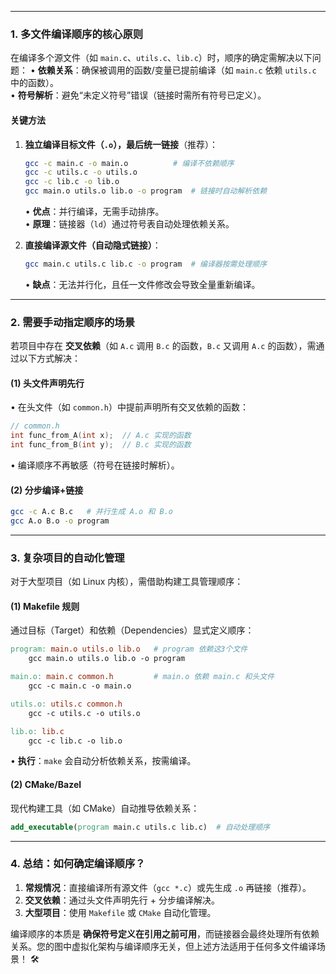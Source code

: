 

---

### **1. 多文件编译顺序的核心原则**
在编译多个源文件（如 `main.c`、`utils.c`、`lib.c`）时，顺序的确定需解决以下问题：
• **依赖关系**：确保被调用的函数/变量已提前编译（如 `main.c` 依赖 `utils.c` 中的函数）。  
• **符号解析**：避免“未定义符号”错误（链接时需所有符号已定义）。  

#### **关键方法**
1. **独立编译目标文件（`.o`），最后统一链接**（推荐）：  
   ```bash
   gcc -c main.c -o main.o          # 编译不依赖顺序
   gcc -c utils.c -o utils.o
   gcc -c lib.c -o lib.o
   gcc main.o utils.o lib.o -o program  # 链接时自动解析依赖
   ```
   • **优点**：并行编译，无需手动排序。  
   • **原理**：链接器（`ld`）通过符号表自动处理依赖关系。

2. **直接编译源文件（自动隐式链接）**：  
   ```bash
   gcc main.c utils.c lib.c -o program  # 编译器按需处理顺序
   ```
   • **缺点**：无法并行化，且任一文件修改会导致全量重新编译。

---

### **2. 需要手动指定顺序的场景**
若项目中存在 **交叉依赖**（如 `A.c` 调用 `B.c` 的函数，`B.c` 又调用 `A.c` 的函数），需通过以下方式解决：
#### **(1) 头文件声明先行**
• 在头文件（如 `common.h`）中提前声明所有交叉依赖的函数：  
  ```c
  // common.h
  int func_from_A(int x);  // A.c 实现的函数
  int func_from_B(int y);  // B.c 实现的函数
  ```
• 编译顺序不再敏感（符号在链接时解析）。

#### **(2) 分步编译+链接**
```bash
gcc -c A.c B.c   # 并行生成 A.o 和 B.o
gcc A.o B.o -o program
```

---

### **3. 复杂项目的自动化管理**
对于大型项目（如 Linux 内核），需借助构建工具管理顺序：
#### **(1) Makefile 规则**
通过目标（Target）和依赖（Dependencies）显式定义顺序：
```makefile
program: main.o utils.o lib.o   # program 依赖这3个文件
    gcc main.o utils.o lib.o -o program

main.o: main.c common.h         # main.o 依赖 main.c 和头文件
    gcc -c main.c -o main.o

utils.o: utils.c common.h
    gcc -c utils.c -o utils.o

lib.o: lib.c
    gcc -c lib.c -o lib.o
```
• **执行**：`make` 会自动分析依赖关系，按需编译。

#### **(2) CMake/Bazel**
现代构建工具（如 CMake）自动推导依赖关系：
```cmake
add_executable(program main.c utils.c lib.c)  # 自动处理顺序
```

---

### **4. 总结：如何确定编译顺序？**
1. **常规情况**：直接编译所有源文件（`gcc *.c`）或先生成 `.o` 再链接（推荐）。  
2. **交叉依赖**：通过头文件声明先行 + 分步编译解决。  
3. **大型项目**：使用 `Makefile` 或 `CMake` 自动化管理。  

编译顺序的本质是 **确保符号定义在引用之前可用**，而链接器会最终处理所有依赖关系。您的图中虚拟化架构与编译顺序无关，但上述方法适用于任何多文件编译场景！ 🛠️